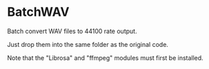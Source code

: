 # BatchWAV
Batch convert WAV files to 44100 rate output.

Just drop them into the same folder as the original code.

Note that the "Librosa" and "ffmpeg" modules must first be installed.

